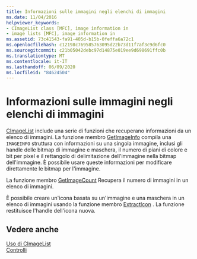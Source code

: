 ```yaml
---
title: Informazioni sulle immagini negli elenchi di immagini
ms.date: 11/04/2016
helpviewer_keywords:
- CImageList class [MFC], image information in
- image lists [MFC], image information in
ms.assetid: 73c41543-fa91-405d-b15b-0feffa6a72c1
ms.openlocfilehash: c12198c769585763095d22b73d11f7af3c9d6fc0
ms.sourcegitcommit: c21b05042debc97d14875e019ee9d698691ffc0b
ms.translationtype: MT
ms.contentlocale: it-IT
ms.lasthandoff: 06/09/2020
ms.locfileid: "84624504"
---
```

# <a name="image-information-in-image-lists"></a>Informazioni sulle immagini negli elenchi di immagini

[CImageList](reference/cimagelist-class.md) include una serie di funzioni che recuperano informazioni da un elenco di immagini. La funzione membro [GetImageInfo](reference/cimagelist-class.md#getimageinfo) compila una `IMAGEINFO` struttura con informazioni su una singola immagine, inclusi gli handle delle bitmap di immagine e maschera, il numero di piani di colore e bit per pixel e il rettangolo di delimitazione dell'immagine nella bitmap dell'immagine. È possibile usare queste informazioni per modificare direttamente le bitmap per l'immagine.

La funzione membro [GetImageCount](reference/cimagelist-class.md#getimagecount) Recupera il numero di immagini in un elenco di immagini.

È possibile creare un'icona basata su un'immagine e una maschera in un elenco di immagini usando la funzione membro [ExtractIcon](reference/cimagelist-class.md#extracticon) . La funzione restituisce l'handle dell'icona nuova.

## <a name="see-also"></a>Vedere anche

[Uso di CImageList](using-cimagelist.md)<br/>
[Controlli](controls-mfc.md)
